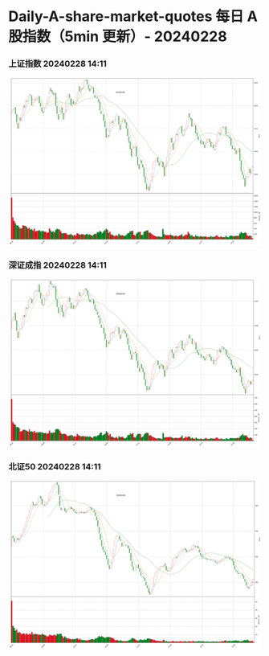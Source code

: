 
# Daily-A-share-market-quotes 每日 A 股指数（5min 更新）- 20240228

### 上证指数 20240228 14:11
![](./fig/2024/2/20240228-sh000001.png)

### 深证成指 20240228 14:11
![](./fig/2024/2/20240228-sz399001.png)

### 北证50 20240228 14:11
![](./fig/2024/2/20240228-bj899050.png)
